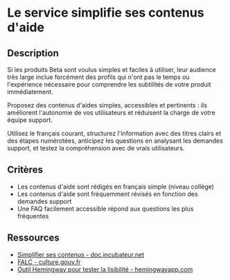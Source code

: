 # Le service simplifie ses contenus d'aide

## Description

Si les produits Beta sont voulus simples et faciles à utiliser, leur
audience très large inclue forcément des profils qui n'ont pas le
temps ou l'expérience nécessaire pour comprendre les subtilités de
votre produit immédiatement.

Proposez des contenus d'aides simples, accessibles et pertinents : ils
améliorent l'autonomie de vos utilisateurs et réduisent la charge de
votre équipe support.

Utilisez le français courant, structurez l'information avec des titres
clairs et des étapes numérotées, anticipez les questions en analysant
les demandes support, et testez la compréhension avec de vrais
utilisateurs.

## Critères

- Les contenus d'aide sont rédigés en français simple (niveau collège)
- Les contenus d'aide sont fréquemment révisés en fonction des
  demandes support
- Une FAQ facilement accessible répond aux questions les plus
  fréquentes

## Ressources

- [Simplifier ses contenus - doc.incubateur.net](https://doc.incubateur.net/communaute/gerer-son-produit/les-standards/design/produire-des-contenus/simplifier-ses-contenus)
- [FALC - culture.gouv.fr](https://www.culture.gouv.fr/fr/thematiques/developpement-culturel/culture-et-handicap/facile-a-lire-et-a-comprendre-falc-une-methode-utile)
- [Outil Hemingway pour tester la lisibilité - hemingwayapp.com](https://hemingwayapp.com/)
